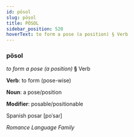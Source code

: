 ```yaml
---
id: pösol
slug: pösol
title: PÖSOL
sidebar_position: 520
hoverText: to form a pose (a position) § Verb
---
```


### pösol

*to form a pose (a position)* **§** Verb

**Verb**: to form (pose-wise)

**Noun**: a pose/position

**Modifier**: posable/positionable

Spanish posar [poˈsaɾ]

*Romance Language Family*